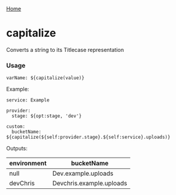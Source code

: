 [Home](https://github.com/icarus-sullivan/serverless-plugin-utils/blob/master/README.md)

# capitalize
Converts a string to its Titlecase representation

### Usage
```
varName: ${capitalize(value)}
```

Example:
```
service: Example

provider:
  stage: ${opt:stage, 'dev'}

custom:
  bucketName: ${capitalize(${self:provider.stage}.${self:service}.uploads)}
```


Outputs:

| environment | bucketName |
|--|--|
| null | Dev.example.uploads |
| devChris | Devchris.example.uploads |

